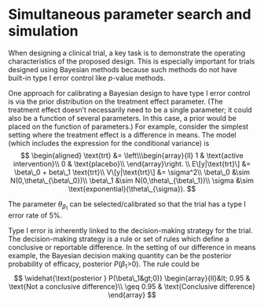 # Simultaneous parameter search and simulation

When designing a clinical trial, a key task is to demonstrate the
operating characteristics of the proposed design. This is especially
important for trials designed using Bayesian methods because such
methods do not have built-in type I error control like *p*-value
methods.

One approach for calibrating a Bayesian design to have type I error
control is via the prior distribution on the treatment effect parameter.
(The treatment effect doesn’t necessarily need to be a single parameter;
it could also be a function of several parameters. In this case, a prior
would be placed on the function of parameters.) For example, consider
the simplest setting where the treatment effect is a difference in
means. The model (which includes the expression for the conditional
variance) is
$$
\begin{aligned}
\text{trt} &= \left\\\begin{array}{ll}
1 & \text{active intervention}\\
0 & \text{placebo}\\
\end{array}\right. \\
E\[y|\text{trt}\] &= \beta\_0 + beta\_1 \text{trt}\\
V\[y|\text{trt}\] &= \sigma^2\\
\beta\_0 &\sim N(0,\theta\_{\beta\_0})\\
\beta\_1 &\sim N(0,\theta\_{\beta\_1})\\
\sigma &\sim \text{exponential}(\theta\_{\sigma}).
$$

The parameter *θ*<sub>*β*<sub>1</sub></sub> can be selected/calibrated
so that the trial has a type I error rate of 5%.

Type I error is inherently linked to the decision-making strategy for
the trial. The decision-making strategy is a rule or set of rules which
define a conclusive or reportable difference. In the setting of our
difference in means example, the Bayesian decision making quantity can
be the posterior probability of efficacy,
posterior *P*(*β*<sub>1</sub>&gt;0). The rule could be
$$
\widehat{\text{posterior } P(\beta\_1&gt;0)} \begin{array}{ll}&lt; 0.95 & \text{Not a conclusive difference}\\
\geq 0.95 & \text{Conclusive difference}
\end{array}
$$
